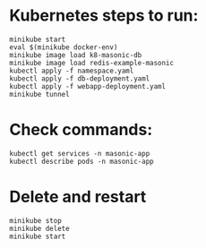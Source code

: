 # Kubernetes steps to run:
```
minikube start
eval $(minikube docker-env)
minikube image load k8-masonic-db
minikube image load redis-example-masonic
kubectl apply -f namespace.yaml
kubectl apply -f db-deployment.yaml
kubectl apply -f webapp-deployment.yaml
minikube tunnel
```

# Check commands:

```
kubectl get services -n masonic-app
kubectl describe pods -n masonic-app
```

# Delete and restart

```
minikube stop
minikube delete
minikube start
```